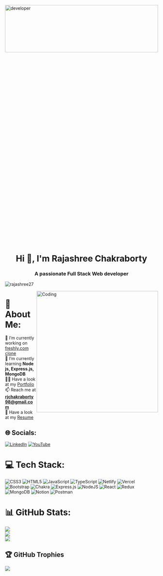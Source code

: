 <img align="center" alt="developer" width="100%" height="20%" src="https://media.giphy.com/media/L1R1tvI9svkIWwpVYr/giphy.gif">
<h1 align="center">Hi 👋, I'm Rajashree Chakraborty</h1>
<h3 align="center">A passionate Full Stack Web developer</h3>



<p align="left"> <img src="https://komarev.com/ghpvc/?username=rajashree27&label=Profile%20views&color=0e75b6&style=flat" alt="rajashree27" /> </p>

<img align="right" alt="Coding" width="400" src="https://images.unsplash.com/photo-1542831371-29b0f74f9713?ixlib=rb-1.2.1&ixid=MnwxMjA3fDB8MHxwaG90by1wYWdlfHx8fGVufDB8fHx8&auto=format&fit=crop&w=1170&q=80">

# 💫 About Me:
🔭 I’m currently working on [freshly.com clone](https://freshly-clone-flame.vercel.app/)<br>🌱 I’m currently learning **Node js, Express.js, MongoDB**<br>👨‍💻 Have a look at my [Portfolio](https://portfolio-rajashree-chakraborty.vercel.app/)<br>📫 Reach me at **rjchakraborty98@gmail.com**<br>📄 Have a look at my [Resume](https://drive.google.com/file/d/1-1lm6RTQewyIkHLPUqXcB6EV_Oneqn9M/view?usp=sharing)


## 🌐 Socials:
[![LinkedIn](https://img.shields.io/badge/LinkedIn-%230077B5.svg?logo=linkedin&logoColor=white)](https://www.linkedin.com/in/rajashree-chakraborty-715a631b8) [![YouTube](https://img.shields.io/badge/YouTube-%23FF0000.svg?logo=YouTube&logoColor=white)](https://www.youtube.com/channel/UC4X_hDzbhY88Ntk3uHyZvow) 

# 💻 Tech Stack:
![CSS3](https://img.shields.io/badge/css3-%231572B6.svg?style=for-the-badge&logo=css3&logoColor=white) ![HTML5](https://img.shields.io/badge/html5-%23E34F26.svg?style=for-the-badge&logo=html5&logoColor=white) ![JavaScript](https://img.shields.io/badge/javascript-%23323330.svg?style=for-the-badge&logo=javascript&logoColor=%23F7DF1E) ![TypeScript](https://img.shields.io/badge/typescript-%23007ACC.svg?style=for-the-badge&logo=typescript&logoColor=white) ![Netlify](https://img.shields.io/badge/netlify-%23000000.svg?style=for-the-badge&logo=netlify&logoColor=#00C7B7) ![Vercel](https://img.shields.io/badge/vercel-%23000000.svg?style=for-the-badge&logo=vercel&logoColor=white) ![Bootstrap](https://img.shields.io/badge/bootstrap-%23563D7C.svg?style=for-the-badge&logo=bootstrap&logoColor=white) ![Chakra](https://img.shields.io/badge/chakra-%234ED1C5.svg?style=for-the-badge&logo=chakraui&logoColor=white) ![Express.js](https://img.shields.io/badge/express.js-%23404d59.svg?style=for-the-badge&logo=express&logoColor=%2361DAFB) ![NodeJS](https://img.shields.io/badge/node.js-6DA55F?style=for-the-badge&logo=node.js&logoColor=white) ![React](https://img.shields.io/badge/react-%2320232a.svg?style=for-the-badge&logo=react&logoColor=%2361DAFB) ![Redux](https://img.shields.io/badge/redux-%23593d88.svg?style=for-the-badge&logo=redux&logoColor=white) ![MongoDB](https://img.shields.io/badge/MongoDB-%234ea94b.svg?style=for-the-badge&logo=mongodb&logoColor=white) ![Notion](https://img.shields.io/badge/Notion-%23000000.svg?style=for-the-badge&logo=notion&logoColor=white) ![Postman](https://img.shields.io/badge/Postman-FF6C37?style=for-the-badge&logo=postman&logoColor=white)
# 📊 GitHub Stats:
![](https://github-readme-stats.vercel.app/api?username=rajashree27&theme=dark&hide_border=false&include_all_commits=true&count_private=true)<br/>
![](https://github-readme-streak-stats.herokuapp.com/?user=rajashree27&theme=dark&hide_border=false)<br/>
![](https://github-readme-stats.vercel.app/api/top-langs/?username=rajashree27&theme=dark&hide_border=false&include_all_commits=true&count_private=true&layout=compact)

## 🏆 GitHub Trophies
![](https://github-profile-trophy.vercel.app/?username=rajashree27&theme=radical&no-frame=false&no-bg=true&margin-w=4)

